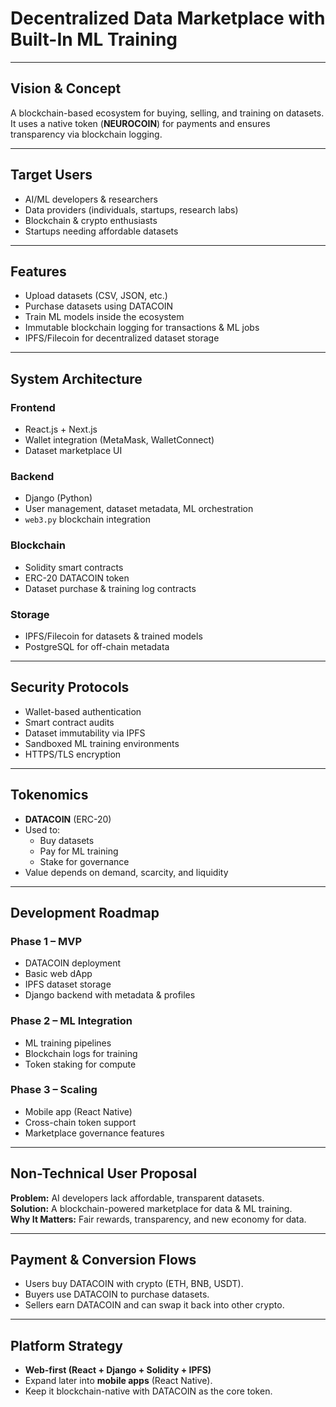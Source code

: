 # Decentralized Data Marketplace with Built-In ML Training

---

## Vision & Concept
A blockchain-based ecosystem for buying, selling, and training on datasets. It uses a native token (**NEUROCOIN**) for payments and ensures transparency via blockchain logging.

---

## Target Users
- AI/ML developers & researchers  
- Data providers (individuals, startups, research labs)  
- Blockchain & crypto enthusiasts  
- Startups needing affordable datasets  

---

## Features
- Upload datasets (CSV, JSON, etc.)  
- Purchase datasets using DATACOIN  
- Train ML models inside the ecosystem  
- Immutable blockchain logging for transactions & ML jobs  
- IPFS/Filecoin for decentralized dataset storage  

---

## System Architecture
### Frontend
- React.js + Next.js  
- Wallet integration (MetaMask, WalletConnect)  
- Dataset marketplace UI  

### Backend
- Django (Python)  
- User management, dataset metadata, ML orchestration  
- `web3.py` blockchain integration  

### Blockchain
- Solidity smart contracts  
- ERC-20 DATACOIN token  
- Dataset purchase & training log contracts  

### Storage
- IPFS/Filecoin for datasets & trained models  
- PostgreSQL for off-chain metadata  

---

## Security Protocols
- Wallet-based authentication  
- Smart contract audits  
- Dataset immutability via IPFS  
- Sandboxed ML training environments  
- HTTPS/TLS encryption  

---

## Tokenomics
- **DATACOIN** (ERC-20)  
- Used to:  
  - Buy datasets  
  - Pay for ML training  
  - Stake for governance  
- Value depends on demand, scarcity, and liquidity  

---

## Development Roadmap

### Phase 1 – MVP
- DATACOIN deployment  
- Basic web dApp  
- IPFS dataset storage  
- Django backend with metadata & profiles  

### Phase 2 – ML Integration
- ML training pipelines  
- Blockchain logs for training  
- Token staking for compute  

### Phase 3 – Scaling
- Mobile app (React Native)  
- Cross-chain token support  
- Marketplace governance features  

---

## Non-Technical User Proposal
**Problem:** AI developers lack affordable, transparent datasets.  
**Solution:** A blockchain-powered marketplace for data & ML training.  
**Why It Matters:** Fair rewards, transparency, and new economy for data.  

---

## Payment & Conversion Flows
- Users buy DATACOIN with crypto (ETH, BNB, USDT).  
- Buyers use DATACOIN to purchase datasets.  
- Sellers earn DATACOIN and can swap it back into other crypto.  

---

## Platform Strategy
- **Web-first (React + Django + Solidity + IPFS)**  
- Expand later into **mobile apps** (React Native).  
- Keep it blockchain-native with DATACOIN as the core token.  
